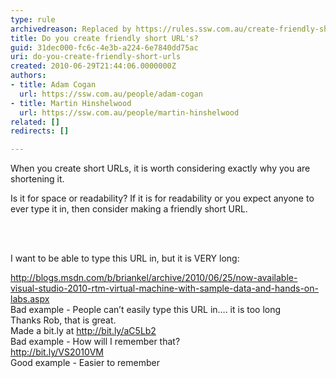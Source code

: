 ```yaml
---
type: rule
archivedreason: Replaced by https://rules.ssw.com.au/create-friendly-short-urls
title: Do you create friendly short URL's?
guid: 31dec000-fc6c-4e3b-a224-6e7840dd75ac
uri: do-you-create-friendly-short-urls
created: 2010-06-29T21:44:06.0000000Z
authors:
- title: Adam Cogan
  url: https://ssw.com.au/people/adam-cogan
- title: Martin Hinshelwood
  url: https://ssw.com.au/people/martin-hinshelwood
related: []
redirects: []

---
```




  <p>When you create short URLs, it is worth considering exactly why you are shortening it.</p>
<p> Is it for space or readability? If it is for readability or you expect anyone to ever type it in, then consider making a friendly short URL. </p>
​​
<br><excerpt class='endintro'></excerpt><br>

  <p>I want to be able to type this URL in, but it is VERY long&#58;</p>
<div class="ms-rteCustom-GreyBox"><a href="http&#58;//blogs.msdn.com/b/briankel/archive/2010/06/25/now-available-visual-studio-2010-rtm-virtual-machine-with-sample-data-and-hands-on-labs.aspx" target="_blank">http&#58;//blogs.msdn.com/b/briankel/archive/2010/06/25/now-available-visual-studio-2010-rtm-virtual-machine-with-sample-data-and-hands-on-labs.aspx</a><br></div>
<font class="ms-rteCustom-FigureBad">Bad example - People can’t easily type this URL in…. it is too long</font><br>
<div class="ms-rteCustom-GreyBox">Thanks Rob, that is great.<br>
Made a bit.ly at <a href="http&#58;//bit.ly/aC5Lb2" target="_blank">http&#58;//bit.ly/aC5Lb2</a><a href="http&#58;//bit.ly/aC5Lb2" target="_blank"></a></div>
<font class="ms-rteCustom-FigureBad">Bad example -&#160;How will I remember that?</font><br>
<div class="ms-rteCustom-GreyBox"><a href="http&#58;//bit.ly/VS2010VM">http&#58;//bit.ly/VS2010VM</a></div>
<font class="ms-rteCustom-FigureGood">Good example - Easier to remember</font> <br>​​​


